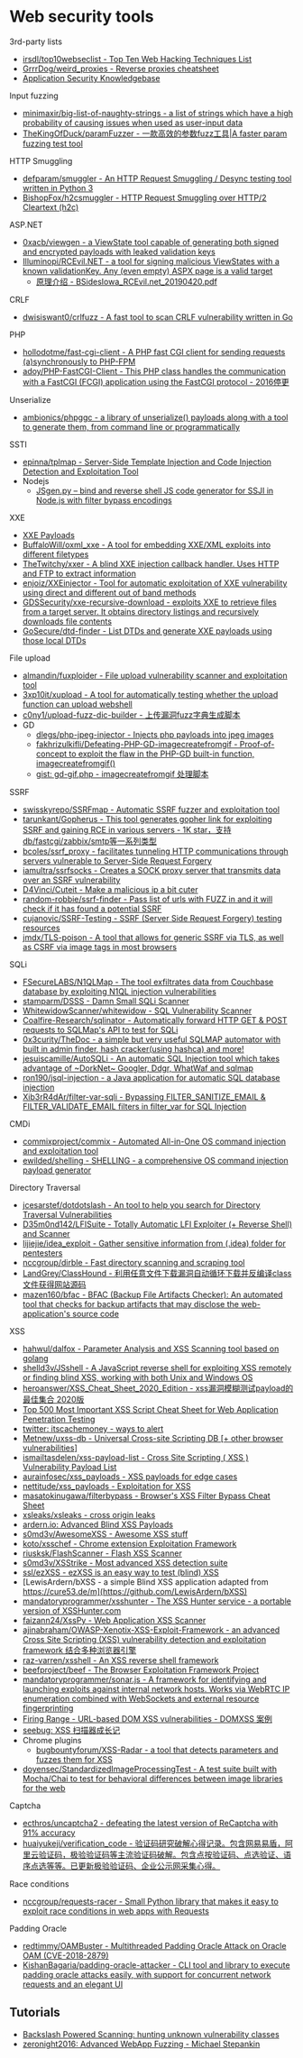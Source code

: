 # Web security tools

3rd-party lists

* [irsdl/top10webseclist - Top Ten Web Hacking Techniques List](https://github.com/irsdl/top10webseclist)
* [GrrrDog/weird_proxies - Reverse proxies cheatsheet](https://github.com/GrrrDog/weird_proxies)
* [Application Security Knowledgebase](https://ishaqmohammed.me/posts/application-security-knowledgebase/)

Input fuzzing

* [minimaxir/big-list-of-naughty-strings - a list of strings which have a high probability of causing issues when used as user-input data](https://github.com/minimaxir/big-list-of-naughty-strings)
* [TheKingOfDuck/paramFuzzer - 一款高效的参数fuzz工具|A faster param fuzzing test tool](https://github.com/TheKingOfDuck/paramFuzzer)

HTTP Smuggling

* [defparam/smuggler - An HTTP Request Smuggling / Desync testing tool written in Python 3](https://github.com/defparam/smuggler)
* [BishopFox/h2csmuggler - HTTP Request Smuggling over HTTP/2 Cleartext (h2c)](https://github.com/BishopFox/h2csmuggler)

ASP.NET

* [0xacb/viewgen - a ViewState tool capable of generating both signed and encrypted payloads with leaked validation keys](https://github.com/0xacb/viewgen)
* [Illuminopi/RCEvil.NET - a tool for signing malicious ViewStates with a known validationKey. Any (even empty) ASPX page is a valid target](https://github.com/Illuminopi/RCEvil.NET)
  * [原理介绍 - BSidesIowa_RCEvil.net_20190420.pdf](https://illuminopi.com/assets/files/BSidesIowa_RCEvil.net_20190420.pdf)

CRLF

* [dwisiswant0/crlfuzz - A fast tool to scan CRLF vulnerability written in Go](https://github.com/dwisiswant0/crlfuzz)

PHP

* [hollodotme/fast-cgi-client - A PHP fast CGI client for sending requests (a)synchronously to PHP-FPM](https://github.com/hollodotme/fast-cgi-client)
* [adoy/PHP-FastCGI-Client - This PHP class handles the communication with a FastCGI (FCGI) application using the FastCGI protocol - 2016停更](https://github.com/adoy/PHP-FastCGI-Client)

Unserialize

* [ambionics/phpggc - a library of unserialize() payloads along with a tool to generate them, from command line or programmatically](https://github.com/ambionics/phpggc)

SSTI

* [epinna/tplmap - Server-Side Template Injection and Code Injection Detection and Exploitation Tool](https://github.com/epinna/tplmap)
* Nodejs
  * [JSgen.py – bind and reverse shell JS code generator for SSJI in Node.js with filter bypass encodings](https://gitlab.com/0x4ndr3/blog/blob/master/JSgen/JSgen.py)

XXE

* [XXE Payloads](https://gist.github.com/staaldraad/01415b990939494879b4)
* [BuffaloWill/oxml_xxe - A tool for embedding XXE/XML exploits into different filetypes](https://github.com/BuffaloWill/oxml_xxe)
* [TheTwitchy/xxer - A blind XXE injection callback handler. Uses HTTP and FTP to extract information](https://github.com/TheTwitchy/xxer)
* [enjoiz/XXEinjector - Tool for automatic exploitation of XXE vulnerability using direct and different out of band methods](https://github.com/enjoiz/XXEinjector)
* [GDSSecurity/xxe-recursive-download - exploits XXE to retrieve files from a target server. It obtains directory listings and recursively downloads file contents](https://github.com/GDSSecurity/xxe-recursive-download)
* [GoSecure/dtd-finder - List DTDs and generate XXE payloads using those local DTDs](https://github.com/GoSecure/dtd-finder)

File upload

* [almandin/fuxploider - File upload vulnerability scanner and exploitation tool](https://github.com/almandin/fuxploider)
* [3xp10it/xupload - A tool for automatically testing whether the upload function can upload webshell](https://github.com/3xp10it/xupload)
* [c0ny1/upload-fuzz-dic-builder - 上传漏洞fuzz字典生成脚本](https://github.com/c0ny1/upload-fuzz-dic-builder)
* GD 
  * [dlegs/php-jpeg-injector - Injects php payloads into jpeg images](https://github.com/dlegs/php-jpeg-injector)
  * [fakhrizulkifli/Defeating-PHP-GD-imagecreatefromgif - Proof-of-concept to exploit the flaw in the PHP-GD built-in function, imagecreatefromgif()](https://github.com/fakhrizulkifli/Defeating-PHP-GD-imagecreatefromgif)
  * [gist: gd-gif.php - imagecreatefromgif 处理脚本](https://gist.github.com/asdqwe3124/e63eba35dc8e6976af97f1a9348b277b)

SSRF

* [swisskyrepo/SSRFmap - Automatic SSRF fuzzer and exploitation tool](https://github.com/swisskyrepo/SSRFmap)
* [tarunkant/Gopherus - This tool generates gopher link for exploiting SSRF and gaining RCE in various servers - 1K star，支持db/fastcgi/zabbix/smtp等一系列类型](https://github.com/tarunkant/Gopherus)
* [bcoles/ssrf_proxy - facilitates tunneling HTTP communications through servers vulnerable to Server-Side Request Forgery](https://github.com/bcoles/ssrf_proxy)
* [iamultra/ssrfsocks - Creates a SOCK proxy server that transmits data over an SSRF vulnerability](https://github.com/iamultra/ssrfsocks)
* [D4Vinci/Cuteit - Make a malicious ip a bit cuter ](https://github.com/D4Vinci/Cuteit)
* [random-robbie/ssrf-finder - Pass list of urls with FUZZ in and it will check if it has found a potential SSRF](https://github.com/random-robbie/ssrf-finder)
* [cujanovic/SSRF-Testing - SSRF (Server Side Request Forgery) testing resources](https://github.com/cujanovic/SSRF-Testing)
* [jmdx/TLS-poison - A tool that allows for generic SSRF via TLS, as well as CSRF via image tags in most browsers](https://github.com/jmdx/TLS-poison)

SQLi

* [FSecureLABS/N1QLMap - The tool exfiltrates data from Couchbase database by exploiting N1QL injection vulnerabilities](https://github.com/FSecureLABS/N1QLMap)
* [stamparm/DSSS - Damn Small SQLi Scanner](https://github.com/stamparm/DSSS)
* [WhitewidowScanner/whitewidow - SQL Vulnerability Scanner](https://github.com/WhitewidowScanner/whitewidow)
* [Coalfire-Research/sqlinator - Automatically forward HTTP GET & POST requests to SQLMap's API to test for SQLi](https://github.com/Coalfire-Research/sqlinator)
* [0x3curity/TheDoc - a simple but very useful SQLMAP automator with built in admin finder, hash cracker(using hashca) and more!](https://github.com/0x3curity/TheDoc)
* [jesuiscamille/AutoSQLi - An automatic SQL Injection tool which takes advantage of ~DorkNet~ Googler, Ddgr, WhatWaf and sqlmap](https://github.com/jesuiscamille/AutoSQLi)
* [ron190/jsql-injection - a Java application for automatic SQL database injection](https://github.com/ron190/jsql-injection)
* [Xib3rR4dAr/filter-var-sqli - Bypassing FILTER_SANITIZE_EMAIL & FILTER_VALIDATE_EMAIL filters in filter_var for SQL Injection](https://github.com/Xib3rR4dAr/filter-var-sqli)

CMDi

* [commixproject/commix - Automated All-in-One OS command injection and exploitation tool](https://github.com/commixproject/commix)
* [ewilded/shelling - SHELLING - a comprehensive OS command injection payload generator](https://github.com/ewilded/shelling)

Directory Traversal

* [jcesarstef/dotdotslash - An tool to help you search for Directory Traversal Vulnerabilities](https://github.com/jcesarstef/dotdotslash)
* [D35m0nd142/LFISuite - Totally Automatic LFI Exploiter (+ Reverse Shell) and Scanner](https://github.com/D35m0nd142/LFISuite)
* [lijiejie/idea_exploit - Gather sensitive information from (.idea) folder for pentesters](https://github.com/lijiejie/idea_exploit)
* [nccgroup/dirble - Fast directory scanning and scraping tool](https://github.com/nccgroup/dirble)
* [LandGrey/ClassHound - 利用任意文件下载漏洞自动循环下载并反编译class文件获得网站源码](https://github.com/LandGrey/ClassHound)
* [mazen160/bfac - BFAC (Backup File Artifacts Checker): An automated tool that checks for backup artifacts that may disclose the web-application's source code](https://github.com/mazen160/bfac)

XSS

* [hahwul/dalfox - Parameter Analysis and XSS Scanning tool based on golang](https://github.com/hahwul/dalfox)
* [shelld3v/JSshell - A JavaScript reverse shell for exploiting XSS remotely or finding blind XSS, working with both Unix and Windows OS](https://github.com/shelld3v/JSshell)
* [heroanswer/XSS_Cheat_Sheet_2020_Edition - xss漏洞模糊测试payload的最佳集合 2020版](https://github.com/heroanswer/XSS_Cheat_Sheet_2020_Edition)
* [Top 500 Most Important XSS Script Cheat Sheet for Web Application Penetration Testing](https://gbhackers.com/top-500-important-xss-cheat-sheet/)
* [twitter: itscachemoney - ways to alert](https://twitter.com/itscachemoney/status/966480136802525185)
* [Metnew/uxss-db - Universal Cross-site Scripting DB [+ other browser vulnerabilities]](https://github.com/Metnew/uxss-db)
* [ismailtasdelen/xss-payload-list - Cross Site Scripting ( XSS ) Vulnerability Payload List](https://github.com/ismailtasdelen/xss-payload-list)
* [aurainfosec/xss_payloads - XSS payloads for edge cases](https://github.com/aurainfosec/xss_payloads)
* [nettitude/xss_payloads - Exploitation for XSS](https://github.com/nettitude/xss_payloads)
* [masatokinugawa/filterbypass - Browser's XSS Filter Bypass Cheat Sheet](https://github.com/masatokinugawa/filterbypass)
* [xsleaks/xsleaks - cross origin leaks](https://github.com/xsleaks/xsleaks)
* [ardern.io: Advanced Blind XSS Payloads](https://ardern.io/2019/06/20/payload-bxss/)
* [s0md3v/AwesomeXSS - Awesome XSS stuff](https://github.com/s0md3v/AwesomeXSS)
* [koto/xsschef - Chrome extension Exploitation Framework](https://github.com/koto/xsschef)
* [riusksk/FlashScanner - Flash XSS Scanner](https://github.com/riusksk/FlashScanner)
* [s0md3v/XSStrike - Most advanced XSS detection suite](https://github.com/s0md3v/XSStrike)
* [ssl/ezXSS - ezXSS is an easy way to test (blind) XSS](https://github.com/ssl/ezXSS)
* [LewisArdern/bXSS - a simple Blind XSS application adapted from https://cure53.de/m](https://github.com/LewisArdern/bXSS)
* [mandatoryprogrammer/xsshunter - The XSS Hunter service - a portable version of XSSHunter.com](https://github.com/mandatoryprogrammer/xsshunter)
* [faizann24/XssPy - Web Application XSS Scanner](https://github.com/faizann24/XssPy)
* [ajinabraham/OWASP-Xenotix-XSS-Exploit-Framework - an advanced Cross Site Scripting (XSS) vulnerability detection and exploitation framework 结合多种浏览器引擎](https://github.com/ajinabraham/OWASP-Xenotix-XSS-Exploit-Framework)
* [raz-varren/xsshell - An XSS reverse shell framework](https://github.com/raz-varren/xsshell)
* [beefproject/beef - The Browser Exploitation Framework Project](https://github.com/beefproject/beef)
* [mandatoryprogrammer/sonar.js - A framework for identifying and launching exploits against internal network hosts. Works via WebRTC IP enumeration combined with WebSockets and external resource fingerprinting](https://github.com/mandatoryprogrammer/sonar.js)
* [Firing Range - URL-based DOM XSS vulnerabilities - DOMXSS 案例](https://public-firing-range.appspot.com/urldom/index.html)
* [seebug: XSS 扫描器成长记](https://paper.seebug.org/1119/)
* Chrome plugins
  * [bugbountyforum/XSS-Radar - a tool that detects parameters and fuzzes them for XSS](https://github.com/bugbountyforum/XSS-Radar)
* [doyensec/StandardizedImageProcessingTest - A test suite built with Mocha/Chai to test for behavioral differences between image libraries for the web](https://github.com/doyensec/StandardizedImageProcessingTest)

Captcha

* [ecthros/uncaptcha2 - defeating the latest version of ReCaptcha with 91% accuracy](https://github.com/ecthros/uncaptcha2)
* [huaiyukeji/verification_code - 验证码研究破解心得记录。包含网易易盾，阿里云验证码，极验验证码等主流验证码破解。包含点按验证码、点选验证、语序点选等等。已更新极验验证码、企业公示网采集心得。](https://github.com/huaiyukeji/verification_code)

Race conditions

* [nccgroup/requests-racer - Small Python library that makes it easy to exploit race conditions in web apps with Requests](https://github.com/nccgroup/requests-racer)

Padding Oracle

* [redtimmy/OAMBuster - Multithreaded Padding Oracle Attack on Oracle OAM (CVE-2018-2879)](https://github.com/redtimmy/OAMBuster)
* [KishanBagaria/padding-oracle-attacker - CLI tool and library to execute padding oracle attacks easily, with support for concurrent network requests and an elegant UI](https://github.com/KishanBagaria/padding-oracle-attacker)

## Tutorials

* [Backslash Powered Scanning: hunting unknown vulnerability classes](https://portswigger.net/research/backslash-powered-scanning-hunting-unknown-vulnerability-classes)
* [zeronight2016: Advanced WebApp Fuzzing - Michael Stepankin ](https://2016.zeronights.ru/wp-content/uploads/2016/12/AdvancedWebAppFuzzing.pptx)




